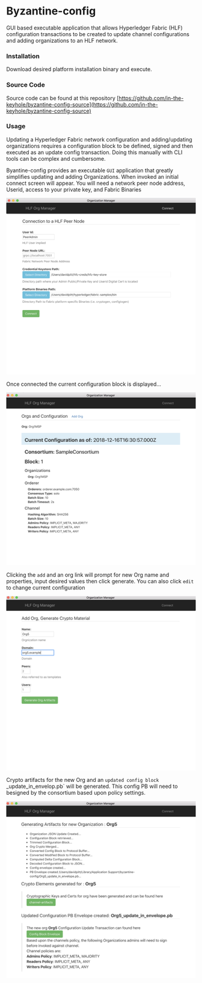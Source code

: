 # Byzantine-config

GUI based executable application that allows Hyperledger Fabric (HLF) configuration transactions to be created to update channel configurations and adding organizations to an HLF network.

### Installation 

Download desired platform installation binary and execute. 

### Source Code 

Source code can be found at this repository [https://github.com/in-the-keyhole/byzantine-config-source](https://github.com/in-the-keyhole/byzantine-config-source)

### Usage 

Updating a Hyperledger Fabric network configuration and adding/updating organizations requires a configuration block to be defined, signed and then executed as an update config transaction. Doing this manually with CLI tools can be complex and cumbersome.   

Byantine-config provides an executable `GUI` application that greatly simplifies updating and adding Organizations. When invoked an initial connect screen will appear.  You will need a network peer node address, Userid, access to your private key, and Fabric Binaries 

![](images/connect.png)


Once connected the current configuration block is displayed... 

![](images/config-block.png)


Clicking the `add` and an org link will prompt for new Org name and properties, input desired values then click generate. You can also click `edit` to change current configuration

![](images/add-org.png)


Crypto artifacts for the new Org and an `updated config block `<your org>_update_in_envelop.pb` will be generated. This config PB will need to besigned by the consortium based upon policy settings. 

![](images/generated-pb.png)













